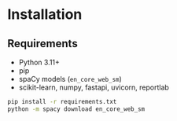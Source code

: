 # Installation

## Requirements

- Python 3.11+  
- pip  
- spaCy models (`en_core_web_sm`)  
- scikit-learn, numpy, fastapi, uvicorn, reportlab

```bash
pip install -r requirements.txt
python -m spacy download en_core_web_sm
